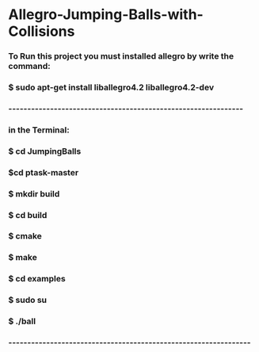 # Allegro-Jumping-Balls-with-Collisions
### To Run this project you must installed allegro by write the command:<br />
### $ sudo apt-get install liballegro4.2 liballegro4.2-dev<br />
### --------------------------------------------------------------<br />
### in the Terminal:<br />
### $ cd JumpingBalls<br />
### $cd ptask-master<br />
### $ mkdir build<br />
### $ cd build<br />
### $ cmake<br />
### $ make<br />
### $ cd examples<br />
### $ sudo su<br />
### $ ./ball<br />

### ----------------------------------------------------------------
